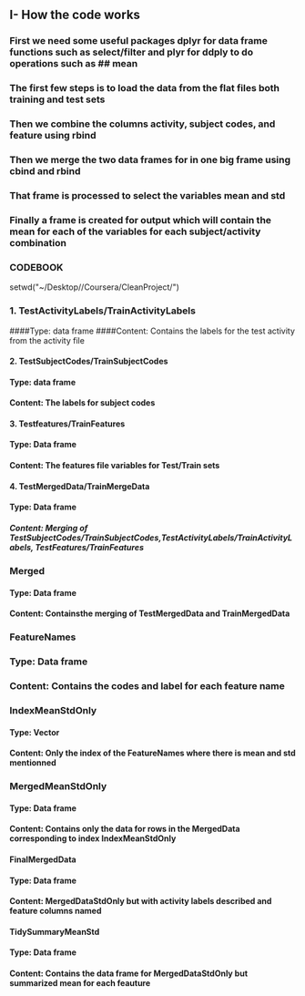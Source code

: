 
## I- How the code works
### First we need some useful packages dplyr for data frame functions such as select/filter and plyr for ddply to do operations such as ## mean

### The first few steps is to load the data from the flat files both training and test sets 
### Then we combine the columns activity, subject codes, and feature using rbind
### Then we merge the two data frames for in one big frame using cbind and rbind
### That frame is processed to select the variables mean and std
### Finally a frame is created for output which will contain the mean for each of the variables for each subject/activity combination

### CODEBOOK ##### 

setwd("~/Desktop//Coursera/CleanProject/")

### 1. TestActivityLabels/TrainActivityLabels 
####Type: data frame
####Content: Contains the labels for the test activity from the activity file

#### 2. TestSubjectCodes/TrainSubjectCodes
#### Type: data frame
#### Content: The labels for subject codes

#### 3. Testfeatures/TrainFeatures
#### Type: Data frame
####  Content: The features file variables for Test/Train sets


#### 4. TestMergedData/TrainMergeData
#### Type: Data frame 
##### Content: Merging of TestSubjectCodes/TrainSubjectCodes,TestActivityLabels/TrainActivityLabels, TestFeatures/TrainFeatures






### Merged
#### Type: Data frame
#### Content: Containsthe merging of TestMergedData and TrainMergedData

### FeatureNames
### Type: Data frame
### Content: Contains the codes and label for each feature name

### IndexMeanStdOnly
#### Type: Vector
#### Content: Only the index of the FeatureNames where there is mean and std mentionned

### MergedMeanStdOnly
#### Type: Data frame
#### Content: Contains only the data for rows in the MergedData corresponding to index IndexMeanStdOnly

#### FinalMergedData
#### Type: Data frame
#### Content: MergedDataStdOnly but with activity labels described and feature columns named

#### TidySummaryMeanStd
#### Type: Data frame
#### Content: Contains the data frame for MergedDataStdOnly but summarized mean for each feauture